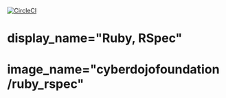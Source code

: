 
[![CircleCI](https://circleci.com/gh/cyber-dojo-languages/ruby-rspec.svg?style=svg)](https://circleci.com/gh/cyber-dojo-languages/ruby-rspec)

# display_name="Ruby, RSpec"
# image_name="cyberdojofoundation/ruby_rspec"
